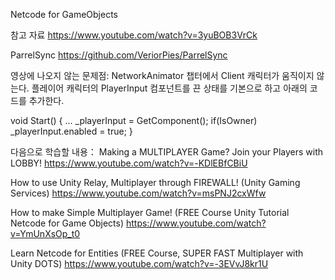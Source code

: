 Netcode for GameObjects

참고 자료
https://www.youtube.com/watch?v=3yuBOB3VrCk

ParrelSync
https://github.com/VeriorPies/ParrelSync

영상에 나오지 않는 문제점:
NetworkAnimator 챕터에서 Client 캐릭터가 움직이지 않는다. 
플레이어 캐릭터의 PlayerInput 컴포넌트를 끈 상태를 기본으로 하고 아래의 코드를 추가한다. 

void Start()
{
...
_playerInput = GetComponent<PlayerInput>();
            if(IsOwner)
                _playerInput.enabled = true;
}

다음으로 학습할 내용：
Making a MULTIPLAYER Game? Join your Players with LOBBY!
https://www.youtube.com/watch?v=-KDlEBfCBiU

How to use Unity Relay, Multiplayer through FIREWALL! (Unity Gaming Services)
https://www.youtube.com/watch?v=msPNJ2cxWfw

How to make Simple Multiplayer Game! (FREE Course Unity Tutorial Netcode for Game Objects)
https://www.youtube.com/watch?v=YmUnXsOp_t0

Learn Netcode for Entities (FREE Course, SUPER FAST Multiplayer with Unity DOTS)
https://www.youtube.com/watch?v=-3EVvJ8kr1U
